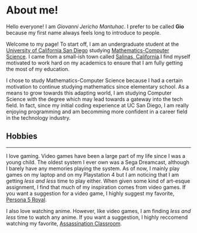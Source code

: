 # About me!

Hello everyone! I am *Giovanni Jericho Mantuhac*. I prefer to be called **Gio** because my first name always feels long to introduce to people. 

Welcome to my page! To start off, I am an undergraduate student at the [University of California San Diego](https://ucsd.edu/) studying [Mathematics-Computer Science](https://math.ucsd.edu/students/undergraduate/ma30-math-computer-science-b-s/). I came from a small-ish town called [Salinas, California](https://goo.gl/maps/9GdQRhixtecGmD4V6).I find myself motivated to work hard on my academics to ensure that I am fully getting the most of my education. 

I chose to study Mathematics-Computer Science because I had a certain motivation to continue studying mathematics since elementary school. As a means to grow towards this adapting world, I am studying Computer Science with the degree which may lead towards a gateway into the tech field. In fact, since my initial coding experience at UC San Diego, I am really enjoying programming and am becomming more confident in a career field in the technology industry. 

## Hobbies
---
I love gaming. Video games have been a large part of my life since I was a young child. The oldest system I ever own was a Sega Dreamcast, although I barely have any memories playing the system. As of now, I mainly play games on my laptop and on my Playstation 4 but I am noticing that I am getting *less and less* time to play either. When given some kind of art-esque assignment, I find that much of my inspiration comes from video games. If you want a suggestion for a video game, I highly suggest my favorite, [Persona 5 Royal](https://youtu.be/vWWy7V9rCrA).

I also love watching anime. However, like video games, I am finding *less and less* time to watch any anime. If you want a suggestion, I highly reccomend watching my favorite, [Assassination Classroom](https://myanimelist.net/anime/24833/Ansatsu_Kyoushitsu?q=assassin&cat=anime).
